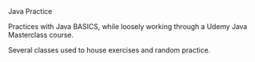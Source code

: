 Java Practice

Practices with Java BASICS, while loosely working through a Udemy Java Masterclass course. 

Several classes used to house exercises and random practice. 
